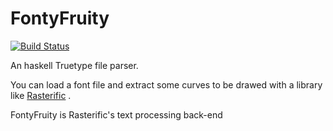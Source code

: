 FontyFruity
===========

[![Build Status](https://travis-ci.org/Twinside/FontyFruity.png?branch=master)](https://travis-ci.org/Twinside/FontyFruity)

An haskell Truetype file parser.

You can load a font file and extract some curves
to be drawed with a library like [Rasterific](https://github.com/Twinside/Rasterific) .

FontyFruity is Rasterific's text processing back-end



